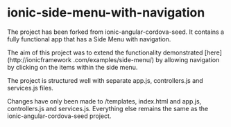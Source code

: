 ionic-side-menu-with-navigation
==========================

The project has been forked from ionic-angular-cordova-seed. It contains a fully functional app that has a Side Menu
with navigation.

The aim of this project was to extend the functionality demonstrated [here](http://ionicframework
.com/examples/side-menu/) by allowing navigation by clicking on the items within the side menu.

The project is structured well with separate app.js, controllers.js and services.js files.

Changes have only been made to /templates, index.html and app.js, controllers.js and services.js. Everything else
remains the same as the ionic-angular-cordova-seed project.